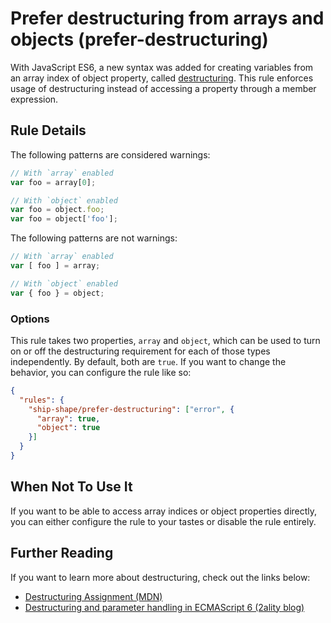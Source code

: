 # Prefer destructuring from arrays and objects (prefer-destructuring)

With JavaScript ES6, a new syntax was added for creating variables from an array index of object property, called [destructuring](#further-reading).  This rule enforces usage of destructuring instead of accessing a property through a member expression.

## Rule Details

The following patterns are considered warnings:

```javascript
// With `array` enabled
var foo = array[0];

// With `object` enabled
var foo = object.foo;
var foo = object['foo'];
```

The following patterns are not warnings:

```javascript
// With `array` enabled
var [ foo ] = array;

// With `object` enabled
var { foo } = object;
```

### Options

This rule takes two properties, `array` and `object`, which can be used to turn on or off the destructuring requirement for each of those types independently.  By default, both are `true`.  If you want to change the behavior, you can configure the rule like so:

```json
{
  "rules": {
    "ship-shape/prefer-destructuring": ["error", {
      "array": true,
      "object": true
    }]
  }
}
```

## When Not To Use It

If you want to be able to access array indices or object properties directly, you can either configure the rule to your tastes or disable the rule entirely.

## Further Reading

If you want to learn more about destructuring, check out the links below:

- [Destructuring Assignment (MDN)](https://developer.mozilla.org/en-US/docs/Web/JavaScript/Reference/Operators/Destructuring_assignment)
- [Destructuring and parameter handling in ECMAScript 6 (2ality blog)](http://www.2ality.com/2015/01/es6-destructuring.html)
